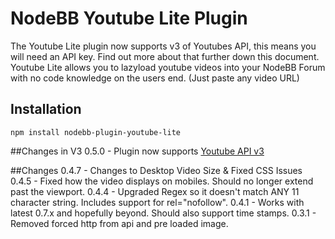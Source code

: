 # NodeBB Youtube Lite Plugin

The Youtube Lite plugin now supports v3 of Youtubes API, this means you will need an API key. Find out more about that further down this document. 
Youtube Lite allows you to lazyload youtube videos into your NodeBB Forum with no code knowledge on the users end. (Just paste any video URL)


## Installation

    npm install nodebb-plugin-youtube-lite


##Changes in V3
	0.5.0
	 - Plugin now supports [Youtube API v3](https://developers.google.com/youtube/v3/?hl=en)
	
##Changes
    0.4.7
     - Changes to Desktop Video Size & Fixed CSS Issues
    0.4.5
     - Fixed how the video displays on mobiles. Should no longer extend past the viewport.
    0.4.4
     - Upgraded Regex so it doesn't match ANY 11 character string. Includes support for rel="nofollow". 
    0.4.1
     - Works with latest 0.7.x and hopefully beyond. Should also support time stamps. 
    0.3.1
     - Removed forced http from api and pre loaded image. 
